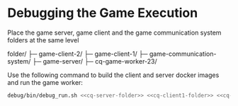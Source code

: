 # Debugging the Game Execution

Place the game server, game client and the game communication system folders at the same level

folder/
├─ game-client-2/
├─ game-client-1/
├─ game-communication-system/
├─ game-server/
├─ cq-game-worker-23/

Use the following command to build the client and server docker images and run the game worker:

```sh
debug/bin/debug_run.sh <<cq-server-folder>> <<cq-client1-folder>> <<cq-client2-folder>> <<cq-gcs-folder>>
```
